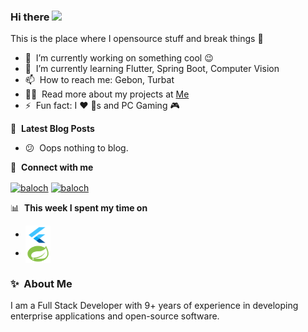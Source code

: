 ### Hi there <a href="https://instagram.com/zing202b"><img src="https://media.giphy.com/media/hvRJCLFzcasrR4ia7z/giphy.gif" width="5%"></a>
This is the place where I opensource stuff and break things :rofl:

- 🔭 &nbsp;I’m currently working on something cool :wink:
- 🌱 &nbsp;I’m currently learning Flutter, Spring Boot, Computer Vision
- 📫 &nbsp;How to reach me: Gebon, Turbat
- 👨‍💻 &nbsp;Read more about my projects at [Me](https://www.github.com/Baloch-Rasheed)
- ⚡ &nbsp;Fun fact: I :heart: 🥳s and PC Gaming 🎮 

📕 &nbsp;**Latest Blog Posts**
<!-- BLOG-POST-LIST:START -->
 - 😕 &nbsp;Oops nothing to blog.
<!-- BLOG-POST-LIST:END -->

🔗 &nbsp;**Connect with me**
<p align="left">
<a href="https://twitter.com/Baloch_Rasheed_" target="blank"><img align="center" src="https://raw.githubusercontent.com/rahuldkjain/github-profile-readme-generator/master/src/images/icons/Social/twitter.svg" alt="baloch" height="30" width="40" /></a>
<a href="https://instagram.com/zing202b" target="blank"><img align="center" src="https://raw.githubusercontent.com/rahuldkjain/github-profile-readme-generator/master/src/images/icons/Social/instagram.svg" alt="baloch" height="30" width="40" /></a>

📊 &nbsp;**This week I spent my time on**

 - <img align="center" color="#02569B" src="/png/flutter.png" alt="spring_boot" height="30" width="40" />
 - <img align="center" src="/png/spring.png" alt="baloch" height="30" width="40" />
  
### ✨&nbsp; About Me

I am a Full Stack Developer with 9+ years of experience in developing enterprise applications and open-source software.

